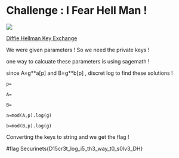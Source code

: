 # Challenge : I Fear Hell Man ! 

![](https://i.imgur.com/LX6XB4H.png)

[Diffie Hellman Key Exchange](https://en.wikipedia.org/wiki/Diffie%E2%80%93Hellman_key_exchange) 

We were given parameters ! So we need the private keys ! 

one way to calcuate these parameters is using sagemath !

since A=g\*\*a[p] and B=g\*\*b[p] , discret log to find these solutions !

`p=`

`A=`

`B=`

`a=mod(A,p).log(g)`

`b=mod(B,p).log(g)`

Converting the keys to string and we get the flag !

#flag Securinets{D15cr3t_log_i5_th3_way_t0_s0lv3_DH}

